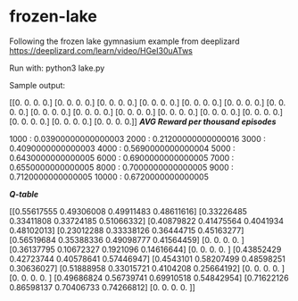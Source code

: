 # frozen-lake
Following the frozen lake gymnasium example from deeplizard
https://deeplizard.com/learn/video/HGeI30uATws

Run with:
python3 lake.py

Sample output:

[[0. 0. 0. 0.]
 [0. 0. 0. 0.]
 [0. 0. 0. 0.]
 [0. 0. 0. 0.]
 [0. 0. 0. 0.]
 [0. 0. 0. 0.]
 [0. 0. 0. 0.]
 [0. 0. 0. 0.]
 [0. 0. 0. 0.]
 [0. 0. 0. 0.]
 [0. 0. 0. 0.]
 [0. 0. 0. 0.]
 [0. 0. 0. 0.]
 [0. 0. 0. 0.]
 [0. 0. 0. 0.]
 [0. 0. 0. 0.]]
*****AVG Reward per thousand episodes*****

1000 :  0.03900000000000003
2000 :  0.21200000000000016
3000 :  0.4090000000000003
4000 :  0.5690000000000004
5000 :  0.6430000000000005
6000 :  0.6900000000000005
7000 :  0.6550000000000005
8000 :  0.7000000000000005
9000 :  0.7120000000000005
10000 :  0.6720000000000005


*****Q-table*****

[[0.55617555 0.49306008 0.49911483 0.48611616]
 [0.33226485 0.33411808 0.33724185 0.51066332]
 [0.40879822 0.41475564 0.4041934  0.48102013]
 [0.23012288 0.33338126 0.36444715 0.45163277]
 [0.56519684 0.35388336 0.49098777 0.41564459]
 [0.         0.         0.         0.        ]
 [0.36137795 0.10672327 0.1921096  0.14616644]
 [0.         0.         0.         0.        ]
 [0.43852429 0.42723744 0.40578641 0.57446947]
 [0.4543101  0.58207499 0.48598251 0.30636027]
 [0.51888958 0.33015721 0.4104208  0.25664192]
 [0.         0.         0.         0.        ]
 [0.         0.         0.         0.        ]
 [0.49686824 0.56739741 0.69910518 0.54842954]
 [0.71622126 0.86598137 0.70406733 0.74266812]
 [0.         0.         0.         0.        ]]
